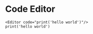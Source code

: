 <script setup>
import Editor from 'vitepress-python-editor'
</script>

# Code Editor

```python:line-numbers
<Editor code="print('hello world')"/>
print('hello world')
```
<Editor id="hello" />
